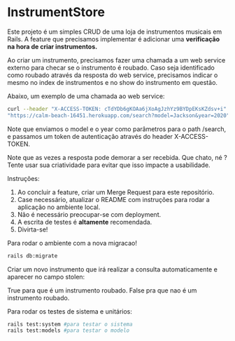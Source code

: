 # InstrumentStore

Este projeto é um simples CRUD de uma loja de instrumentos musicais em Rails.
A feature que precisamos implementar é adicionar uma **verificação na hora de criar instrumentos.**

Ao criar um instrumento, precisamos fazer uma chamada a um web service externo para checar se o instrumento é roubado. Caso seja identificado como roubado através da resposta do web service, precisamos indicar o mesmo no index de instrumentos e no show do instrumento em questão.

Abaixo, um exemplo de uma chamada ao web service:

```bash
curl --header "X-ACCESS-TOKEN: cTdYDb6gKOAa6jXoAgJzhYz9BYDpEKsKZdsv+i" \
"https://calm-beach-16451.herokuapp.com/search?model=Jackson&year=2020"
```

Note que enviamos o model e o year como parâmetros para o path /search, e passamos um token de autenticação através do header X-ACCESS-TOKEN.

Note que as vezes a resposta pode demorar a ser recebida. Que chato, né ?
Tente usar sua criatividade para evitar que isso impacte a usabilidade.

Instruções:

1. Ao concluir a feature, criar um Merge Request para este repositório.
2. Case necessário, atualizar o README com instruções para rodar a aplicação no ambiente local.
3. Não é necessário preocupar-se com deployment.
4. A escrita de testes é **altamente** recomendada.
5. Divirta-se!


Para rodar o ambiente com a nova migracao!

``````bash
rails db:migrate
``````
Criar um novo instrumento que irá realizar a consulta automaticamente e aparecer no campo stolen:

True para que é um instrumento roubado.
False pra que nao é um instrumento roubado.


Para rodar os testes de sistema e unitários:

`````bash
rails test:system #para testar o sistema
rails test:models #para testar o modelo
`````
